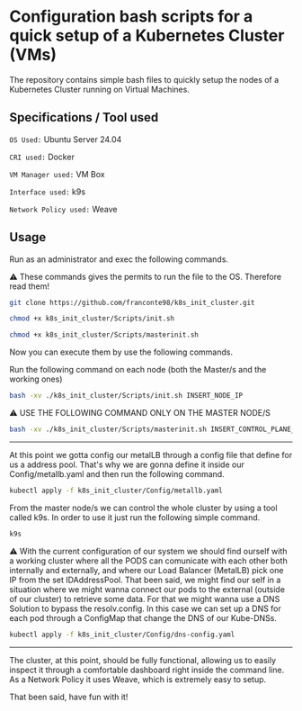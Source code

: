 # Configuration bash scripts for a quick setup of a Kubernetes Cluster (VMs)

The repository contains simple bash files to quickly setup the nodes of a Kubernetes Cluster running on Virtual Machines.

## Specifications / Tool used

` OS Used: ` Ubuntu Server 24.04  

` CRI used: ` Docker

` VM Manager used: ` VM Box

` Interface used: ` k9s

` Network Policy used: ` Weave

## Usage

Run as an administrator and exec the following commands.

⚠️ These commands gives the permits to run the file to the OS. Therefore read them!

```bash
git clone https://github.com/franconte98/k8s_init_cluster.git
```

```bash
chmod +x k8s_init_cluster/Scripts/init.sh
```
```bash
chmod +x k8s_init_cluster/Scripts/masterinit.sh
```

Now you can execute them by use the following commands.

Run the following command on each node (both the Master/s and the working ones)
```bash
bash -xv ./k8s_init_cluster/Scripts/init.sh INSERT_NODE_IP
```

⚠️ USE THE FOLLOWING COMMAND ONLY ON THE MASTER NODE/S

```bash
bash -xv ./k8s_init_cluster/Scripts/masterinit.sh INSERT_CONTROL_PLANE_IP
```

---

At this point we gotta config our metalLB through a config file that define for us a address pool. That's why we are gonna define it inside our Config/metallb.yaml and then run the following command.

```bash
kubectl apply -f k8s_init_cluster/Config/metallb.yaml
```

From the master node/s we can control the whole cluster by using a tool called k9s. In order to use it just run the following simple command.

```bash
k9s
```

⚠️ With the current configuration of our system we should find ourself with a working cluster where all the PODS can comunicate with each other both internally and externally, and where our Load Balancer (MetalLB) pick one IP from the set IDAddressPool. That been said, we might find our self in a situation where we might wanna connect our pods to the external (outside of our cluster) to retrieve some data. For that we might wanna use a DNS Solution to bypass the resolv.config. In this case we can set up a DNS for each pod through a ConfigMap that change the DNS of our Kube-DNSs.

```bash
kubectl apply -f k8s_init_cluster/Config/dns-config.yaml
```

---

The cluster, at this point, should be fully functional, allowing us to easily inspect it through a comfortable dashboard right inside the command line. As a Network Policy it uses Weave, which is extremely easy to setup. 

That been said, have fun with it!

